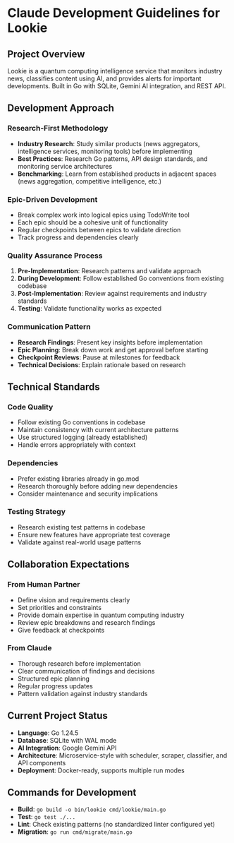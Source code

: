 # Claude Development Guidelines for Lookie

## Project Overview
Lookie is a quantum computing intelligence service that monitors industry news, classifies content using AI, and provides alerts for important developments. Built in Go with SQLite, Gemini AI integration, and REST API.

## Development Approach

### Research-First Methodology
- **Industry Research**: Study similar products (news aggregators, intelligence services, monitoring tools) before implementing
- **Best Practices**: Research Go patterns, API design standards, and monitoring service architectures
- **Benchmarking**: Learn from established products in adjacent spaces (news aggregation, competitive intelligence, etc.)

### Epic-Driven Development
- Break complex work into logical epics using TodoWrite tool
- Each epic should be a cohesive unit of functionality
- Regular checkpoints between epics to validate direction
- Track progress and dependencies clearly

### Quality Assurance Process
1. **Pre-Implementation**: Research patterns and validate approach
2. **During Development**: Follow established Go conventions from existing codebase
3. **Post-Implementation**: Review against requirements and industry standards
4. **Testing**: Validate functionality works as expected

### Communication Pattern
- **Research Findings**: Present key insights before implementation
- **Epic Planning**: Break down work and get approval before starting
- **Checkpoint Reviews**: Pause at milestones for feedback
- **Technical Decisions**: Explain rationale based on research

## Technical Standards

### Code Quality
- Follow existing Go conventions in codebase
- Maintain consistency with current architecture patterns
- Use structured logging (already established)
- Handle errors appropriately with context

### Dependencies
- Prefer existing libraries already in go.mod
- Research thoroughly before adding new dependencies
- Consider maintenance and security implications

### Testing Strategy
- Research existing test patterns in codebase
- Ensure new features have appropriate test coverage
- Validate against real-world usage patterns

## Collaboration Expectations

### From Human Partner
- Define vision and requirements clearly
- Set priorities and constraints
- Provide domain expertise in quantum computing industry
- Review epic breakdowns and research findings
- Give feedback at checkpoints

### From Claude
- Thorough research before implementation
- Clear communication of findings and decisions
- Structured epic planning
- Regular progress updates
- Pattern validation against industry standards

## Current Project Status
- **Language**: Go 1.24.5
- **Database**: SQLite with WAL mode  
- **AI Integration**: Google Gemini API
- **Architecture**: Microservice-style with scheduler, scraper, classifier, and API components
- **Deployment**: Docker-ready, supports multiple run modes

## Commands for Development
- **Build**: `go build -o bin/lookie cmd/lookie/main.go`
- **Test**: `go test ./...`
- **Lint**: Check existing patterns (no standardized linter configured yet)
- **Migration**: `go run cmd/migrate/main.go`